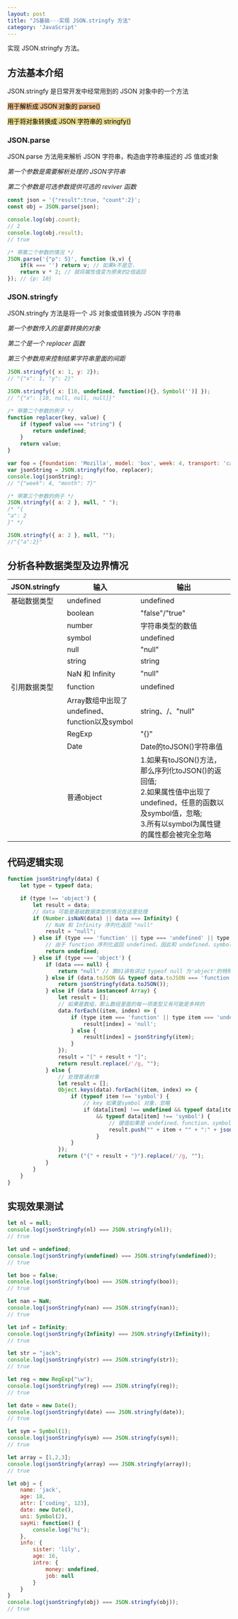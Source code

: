 ```yaml
---
layout: post
title: "JS基础---实现 JSON.stringfy 方法"
category: 'JavaScript'
---
```


实现 JSON.stringfy 方法。

## 方法基本介绍

JSON.stringfy 是日常开发中经常用到的 JSON 对象中的一个方法

<mark style="background: #e1944796;">用于解析成 JSON 对象的 parse()</mark>

<mark style="background: #e1c94799;">用于将对象转换成 JSON 字符串的 stringfy()</mark>

### JSON.parse

JSON.parse 方法用来解析 JSON 字符串，构造由字符串描述的 JS 值或对象

*第一个参数是需要解析处理的 JSON字符串*

*第二个参数是可选参数提供可选的 reviver 函数*

```javascript
const json = '{"result":true, "count":2}';
const obj = JSON.parse(json);

console.log(obj.count);
// 2
console.log(obj.result);
// true

/* 带第二个参数的情况 */
JSON.parse('{"p": 5}', function (k,v) {
    if(k === '') return v; // 如果k不是空，
    return v * 2; // 就将属性值变为原来的2倍返回
}); // {p: 10}
```

### JSON.stringfy

JSON.stringfy 方法是将一个 JS 对象或值转换为 JSON 字符串

*第一个参数传入的是要转换的对象*

*第二个是一个 replacer 函数*

*第三个参数用来控制结果字符串里面的间距*

```javascript
JSON.stringfy({ x: 1, y: 2});
// "{"x": 1, "y": 2}"

JSON.stringfy({ x: [10, undefined, function(){}, Symbol('')] });
// "{"x": [10, null, null, null]}"

/* 带第二个参数的例子 */
function replacer(key, value) {
    if (typeof value === "string") {
        return undefined;
    }
    return value;
}

var foo = {foundation: 'Mozilla', model: 'box', week: 4, transport: 'car', month: 7};
var jsonString = JSON.stringfy(foo, replacer);
console.log(jsonString);
// "{"week": 4, "month": 7}"

/* 带第三个参数的例子 */
JSON.stringfy({ a: 2 }, null, " ");
/* "{
"a": 2
}" */

JSON.stringfy({ a: 2 }, null, "");
//"{"a":2}"
```

## 分析各种数据类型及边界情况

JSON.stringfy|输入|输出
-----|-----|------|
基础数据类型|undefined|undefined
          |boolean|"false"/"true"
          |number|字符串类型的数值
          |symbol|undefined
          |null|"null"
          |string|string
          |NaN 和 Infinity|"null"
引用数据类型|function|undefined
          |Array数组中出现了undefined、function以及symbol|string、/、"null"
          |RegExp|"{}"
          |Date|Date的toJSON()字符串值
          |普通object|<font style="display: block;">1.如果有toJSON()方法，那么序列化toJSON()的返回值;</font><font style="display: block;">2.如果属性值中出现了undefined，任意的函数以及symbol值，忽略;</font><font style="display: block;">3.所有以symbol为属性键的属性都会被完全忽略</font>

## 代码逻辑实现

```javascript
function jsonStringfy(data) {
    let type = typeof data;

    if (type !== 'object') {
        let result = data;
        // data 可能是基础数据类型的情况在这里处理
        if (Number.isNaN(data) || data === Infinity) {
            // NaN 和 Infinity 序列化返回 "null"
            result = "null";
        } else if (type === 'function' || type === 'undefined' || type === 'symbol') {
            // 由于 function 序列化返回 undefined，因此和 undefined、symbol 一起处理
            return undefined;
        } else if (type === 'object') {
            if (data === null) {
                return "null" // 第01讲有讲过 typeof null 为'object'的特殊情况
            } else if (data.toJSON && typeof data.toJSON === 'function') {
                return jsonStringfy(data.toJSON());
            } else if (data instanceof Array) {
                let result = [];
                // 如果是数组，那么数组里面的每一项类型又有可能是多样的
                data.forEach((item, index) => {
                    if (type item === 'function' || type item === 'undefined' || type item === 'symbol') {
                        result[index] = 'null';
                    } else {
                        result[index] = jsonStringfy(item);
                    }
                });
                result = "[" + result + "]";
                return result.replace(/'/g, "");
            } else {
                // 处理普通对象
                let result = [];
                Object.keys(data).forEach((item, index) => {
                    if (typeof item !== 'symbol') {
                        // key 如果是symbol 对象，忽略
                        if（data[item] !== undefined && typeof data[item] !== 'function'
                            && typeof data[item] !== 'symbol') {
                                // 键值如果是 undefined、function、symbol 为属性值，忽略
                                result.push("" + item + "" + ":" + jsonStringfy(data[item]));
                            }
                    }
                });
                return ("{" + result + "}").replace(/'/g, "");
            }
        }
    }
}
```

## 实现效果测试

```javascript
let nl = null;
console.log(jsonStringfy(nl) === JSON.stringfy(nl));
// true

let und = undefined;
console.log(jsonStringfy(undefined) === JSON.stringfy(undefined));
// true

let boo = false;
console.log(jsonStringfy(boo) === JSON.stringfy(boo));
// true

let nan = NaN;
console.log(jsonStringfy(nan) === JSON.stringfy(nan));
// true

let inf = Infinity;
console.log(jsonStringfy(Infinity) === JSON.stringfy(Infinity));
// true

let str = "jack";
console.log(jsonStringfy(str) === JSON.stringfy(str));
// true

let reg = new RegExp("\w");
console.log(jsonStringfy(reg) === JSON.stringfy(reg));
// true

let date = new Date();
console.log(jsonStringfy(date) === JSON.stringfy(date));
// true

let sym = Symbol(1);
console.log(jsonStringfy(sym) === JSON.stringfy(sym));
// true

let array = [1,2,3];
console.log(jsonStringfy(array) === JSON.stringfy(array));
// true

let obj = {
    name: 'jack',
    age: 18,
    attr: ['coding', 123],
    date: new Date(),
    uni: Symbol(2),
    sayHi: function() {
        console.log("hi");
    },
    info: {
        sister: 'lily',
        age: 16,
        intro: {
            money: undefined,
            job: null
        }
    }
}
console.log(jsonStringfy(obj) === JSON.stringfy(obj));
// true
```